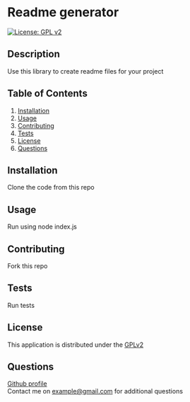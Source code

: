 # Readme generator

[![License: GPL v2](https://img.shields.io/badge/License-GPL_v2-blue.svg)](https://www.gnu.org/licenses/old-licenses/gpl-2.0.en.html)

## Description

Use this library to create readme files for your project

## Table of Contents

1. [Installation](#installation)
2. [Usage](#usage)
3. [Contributing](#contributing)
4. [Tests](#tests)
5. [License](#license)
6. [Questions](#questions)

## Installation

Clone the code from this repo

## Usage

Run using node index.js

## Contributing

Fork this repo

## Tests

Run tests

## License

This application is distributed under the [GPLv2](https://www.gnu.org/licenses/old-licenses/gpl-2.0.en.html)

## Questions

[Github profile](https://github.com/DivorceSurvivor)<br>
Contact me on example@gmail.com for additional questions
